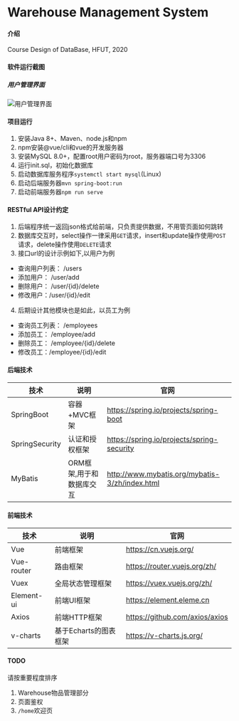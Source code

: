# Warehouse Management System

#### 介绍
Course Design of DataBase, HFUT, 2020

#### 软件运行截图

##### 用户管理界面
![用户管理界面](https://gitee.com/hfut-xyc/Warehouse-Management-System/master/screenshot/user.jpg)


#### 项目运行
1. 安装Java 8+、Maven、node.js和npm
2. npm安装@vue/cli和vue的开发服务器
3. 安装MySQL 8.0+，配置root用户密码为root，服务器端口号为3306
4. 运行init.sql，初始化数据库
5. 启动数据库服务程序`systemctl start mysql`(Linux)
6. 启动后端服务器`mvn spring-boot:run`
7. 启动前端服务器`npm run serve`

#### RESTful API设计约定
1. 后端程序统一返回json格式给前端，只负责提供数据，不用管页面如何跳转
2. 数据库交互时，select操作一律采用`GET`请求，insert和update操作使用`POST`请求，delete操作使用`DELETE`请求
3. 接口url的设计示例如下,以用户为例
- 查询用户列表： /users
- 添加用户： /user/add
- 删除用户： /user/{id}/delete
- 修改用户：/user/{id}/edit
4. 后期设计其他模块也是如此，以员工为例
- 查询员工列表： /employees
- 添加员工： /employee/add
- 删除员工： /employee/{id}/delete
- 修改员工：/employee/{id}/edit

#### 后端技术

| 技术                 | 说明                | 官网                                                 |
| -------------------- | ------------------- | ---------------------------------------------------- |
| SpringBoot           | 容器+MVC框架        | https://spring.io/projects/spring-boot               |
| SpringSecurity       | 认证和授权框架      | https://spring.io/projects/spring-security           |
| MyBatis              | ORM框架,用于和数据库交互  | http://www.mybatis.org/mybatis-3/zh/index.html       |

#### 前端技术

| 技术       | 说明                  | 官网                                   |
| ---------- | --------------------- | -------------------------------------- |
| Vue        | 前端框架              | https://cn.vuejs.org/                     |
| Vue-router | 路由框架              | https://router.vuejs.org/zh/              |
| Vuex       | 全局状态管理框架      | https://vuex.vuejs.org/zh/               |
| Element-ui    | 前端UI框架            | https://element.eleme.cn               |
| Axios      | 前端HTTP框架          | https://github.com/axios/axios         |
| v-charts   | 基于Echarts的图表框架 | https://v-charts.js.org/               |

#### TODO

请按重要程度排序

1. Warehouse物品管理部分
2. 页面鉴权
3. `/home`欢迎页



